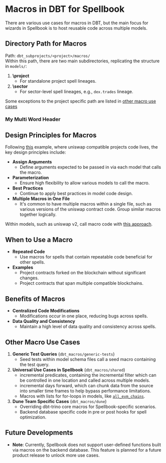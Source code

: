 # Macros in DBT for Spellbook

There are various use cases for macros in DBT, but the main focus for wizards in Spellbook is to host reusable code across multiple models.

## Directory Path for Macros

Path: `dbt_subprojects/<project>/macros/` <br>
Within this path, there are two main subdirectories, replicating the structure in `models/`:

  1. **\project**
     - For standalone project spell lineages.
  2. **\sector**
     - For sector-level spell lineages, e.g., `dex.trades` lineage.

Some exceptions to the project specific path are listed in [other macro use cases](#other-macro-use-cases)

### My Multi Word Header
## Design Principles for Macros

Following [this](/dbt_subprojects/dex/macros/models/_project/uniswap_compatible_trades.sql) example, where uniswap compatible projects code lives, the key design principles include:

- **Assign Arguments**
  - Define arguments expected to be passed in via each model that calls the macro.
- **Parameterization**
  - Ensure high flexibility to allow various models to call the macro.
- **Best Practices**
  - Continue to apply best practices in model code design.
- **Multiple Macros in One File**
  - It's common to have multiple macros within a single file, such as various versions of the uniswap contract code. Group similar macros together logically.

Within models, such as uniswap v2, call macro code with [this approach](/dbt_subprojects/dex/models/trades/ethereum/platforms/uniswap_v2_ethereum_base_trades.sql).

## When to Use a Macro

- **Repeated Code**
  - Use macros for spells that contain repeatable code beneficial for other spells.
- **Examples**
  - Project contracts forked on the blockchain without significant changes.
  - Project contracts that span multiple compatible blockchains.

## Benefits of Macros

- **Centralized Code Modifications**
  - Modifications occur in one place, reducing bugs across spells.
- **Data Quality and Consistency**
  - Maintain a high level of data quality and consistency across spells.

## Other Macro Use Cases

1. **Generic Test Queries** (`dbt_macros/generic-tests`)
   - Seed tests within model schema files call a seed macro containing the test query.
2. **Universal Use Cases in Spellbook** (`dbt_macros/shared`)
   - incremental predicates, containing the incremental filter which can be controlled in one location and called across multiple models.
   - incremental days forward, which can chunk data from the source into smaller time frames to help bypass performance limitations.
   - Macros with lists for for-loops in models, like [`all_evm_chains`](/dbt_macros/shared/all_evm_chains.sql).
3. **Dune Team Specific Cases** (`dbt_macros/dune`)
   - Overriding dbt-trino core macros for Spellbook-specific scenarios.
   - Backend database specific code in pre or post hooks for spell optimization.

## Future Developments

- **Note**: Currently, Spellbook does not support user-defined functions built via macros on the backend database. This feature is planned for a future product release to unlock more use cases.
